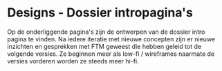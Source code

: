 # Designs - Dossier intropagina's

Op de onderliggende pagina's zijn de ontwerpen van de dossier intro pagina te vinden. Na iedere iteratie met nieuwe concepten zijn er nieuwe inzichten en gesprekken met FTM geweest die hebben geleid tot de volgende versies. Ze beginnen meer als low-fi / wireframes naarmate de versies vorderen worden ze steeds meer hi-fi.&#x20;
